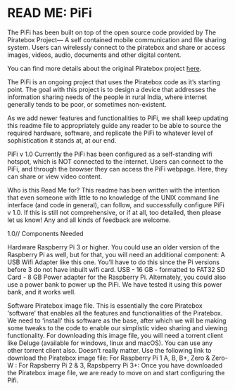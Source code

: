 # READ ME: PiFi

The PiFi has been built on top of the open source code provided by The Piratebox Project— A self contained mobile communication and file sharing system. Users can wirelessly connect to the piratebox and share or access images, videos, audio, documents and other digital content.

You can find more details about the original Piratebox project <a href="https://piratebox.cc/" target="_blank">here</a>.

The PiFi is an ongoing project that uses the Piratebox code as it’s starting point. The goal with this project is to design a device that addresses the information sharing needs of the people in rural India, where internet generally tends to be poor, or sometimes non-existent.

As we add newer features and functionalities to PiFi, we shall keep updating this readme file to appropriately guide any reader to be able to source the required hardware, software, and replicate the PiFi to whatever level of sophistication it stands at, at our end.


PiFi v 1.0
Currently the PiFi has been configured as a self-standing wifi hotspot, which is NOT connected to the internet. Users can connect to the PiFi, and through the browser they can access the PiFi webpage. Here, they can share or view video content.

Who is this Read Me for?
This readme has been written with the intention that even someone with little to no knowledge of the UNIX command line interface (and code in general), can follow, and successfully configure PiFi v 1.0. If this is still not comprehensive, or if at all, too detailed, then please let us know! Any and all kinds of feedback are welcome.




1.0// Components Needed

Hardware
Raspberry Pi 3 or higher.
You could use an older version of the Raspberry Pi as well, but for that, you will need an additional component: A USB Wifi Adapter like this one. 
You’ll have to do this since the Pi versions before 3 do not have inbuilt wifi card.
USB - 16 GB - formatted to FAT32
SD Card - 8 GB
Power adapter for the Raspberry Pi.
Alternately, you could also use a power bank to power up the PiFi. We have tested it using this power bank, and it works well.

Software
Piratebox image file.
This is essentially the core Piratebox ‘software’ that enables all the features and functionalities of the Piratebox. We need to ‘install’ this software as the base, after which we will be making some tweaks to the code to enable our simplistic video sharing and viewing functionality.
For downloading this image file, you will need a torrent client like Deluge (available for windows, linux and macOS). You can use any other torrent client also. Doesn’t really matter. 
Use the following link to download the Piratebox image file:
For Raspberry Pi 1 A, B, B+, Zero & Zero-W : 
For Rapsberry Pi 2 & 3, Rapsbperry Pi 3+: 
Once you have downloaded the Piratebox image file, we are ready to move on and start configuring the Pifi.
